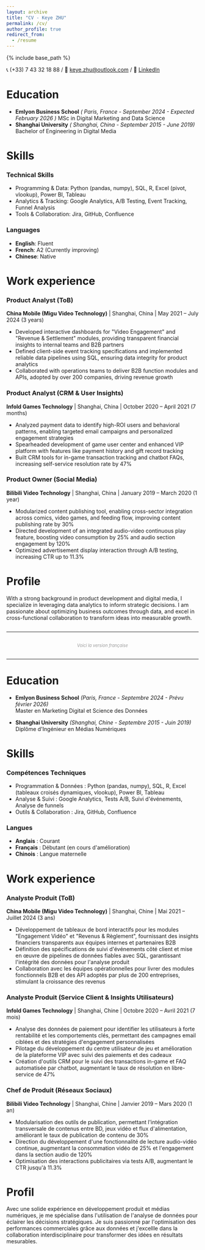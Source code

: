 ```yaml
---
layout: archive
title: "CV - Keye ZHU"
permalink: /cv/
author_profile: true
redirect_from:
  - /resume
---
```


{% include base_path %}

📞 (+33) 7 43 32 18 88 / 📧 [keye.zhu@outlook.com](mailto:keye.zhu@outlook.com) / 🔗 [LinkedIn](https://linkedin.com/in/keyezhu)

Education
======

* **Emlyon Business School** *( Paris, France - September 2024 - Expected February 2026 )* MSc in Digital Marketing and Data Science
* **Shanghai University** *( Shanghai, China - September 2015 - June 2019)* Bachelor of Engineering in Digital Media

Skills
======
### Technical Skills
- Programming & Data: Python (pandas, numpy), SQL, R, Excel (pivot, vlookup), Power BI, Tableau  
- Analytics & Tracking: Google Analytics, A/B Testing, Event Tracking, Funnel Analysis  
- Tools & Collaboration: Jira, GitHub, Confluence

### Languages
- **English**: Fluent  
- **French**: A2 (Currently improving)
- **Chinese**: Native 


Work experience
======
### Product Analyst (ToB)  
**China Mobile (Migu Video Technology)** | Shanghai, China | May 2021 – July 2024 (3 years)  
- Developed interactive dashboards for "Video Engagement" and "Revenue & Settlement" modules, providing transparent financial insights to internal teams and B2B partners  
- Defined client-side event tracking specifications and implemented reliable data pipelines using SQL, ensuring data integrity for product analytics  
- Collaborated with operations teams to deliver B2B function modules and APIs, adopted by over 200 companies, driving revenue growth  

### Product Analyst (CRM & User Insights)  
**Infold Games Technology** | Shanghai, China | October 2020 – April 2021 (7 months)  
- Analyzed payment data to identify high-ROI users and behavioral patterns, enabling targeted email campaigns and personalized engagement strategies  
- Spearheaded development of game user center and enhanced VIP platform with features like payment history and gift record tracking  
- Built CRM tools for in-game transaction tracking and chatbot FAQs, increasing self-service resolution rate by 47%  

### Product Owner (Social Media)  
**Bilibili Video Technology** | Shanghai, China | January 2019 – March 2020 (1 year)  
- Modularized content publishing tool, enabling cross-sector integration across comics, video games, and feeding flow, improving content publishing rate by 30%  
- Directed development of an integrated audio-video continuous play feature, boosting video consumption by 25% and audio section engagement by 120%  
- Optimized advertisement display interaction through A/B testing, increasing CTR up to 11.3%  


# Profile

With a strong background in product development and digital media, I specialize in leveraging data analytics to inform strategic decisions. I am passionate about optimizing business outcomes through data, and excel in cross-functional collaboration to transform ideas into measurable growth.



<hr style="margin: 2em 0;"/>
<p align="center" style="color: #999999; font-size: 0.8em;"><em>Voici la version française</em></p>
<hr style="margin: 2em 0;"/>



Education
======

* **Emlyon Business School** *(Paris, France - Septembre 2024 - Prévu février 2026)*  
  Master en Marketing Digital et Science des Données

* **Shanghai University** *(Shanghai, Chine - Septembre 2015 - Juin 2019)*  
  Diplôme d'Ingénieur en Médias Numériques

Skills
======
### Compétences Techniques
- Programmation & Données : Python (pandas, numpy), SQL, R, Excel (tableaux croisés dynamiques, vlookup), Power BI, Tableau  
- Analyse & Suivi : Google Analytics, Tests A/B, Suivi d'événements, Analyse de funnels  
- Outils & Collaboration : Jira, GitHub, Confluence

### Langues
- **Anglais** : Courant  
- **Français** : Débutant (en cours d'amélioration)  
- **Chinois** : Langue maternelle

Work experience
======
### Analyste Produit (ToB)  
**China Mobile (Migu Video Technology)** | Shanghai, Chine | Mai 2021 – Juillet 2024 (3 ans)  
- Développement de tableaux de bord interactifs pour les modules "Engagement Vidéo" et "Revenus & Règlement", fournissant des insights financiers transparents aux équipes internes et partenaires B2B  
- Définition des spécifications de suivi d'événements côté client et mise en œuvre de pipelines de données fiables avec SQL, garantissant l'intégrité des données pour l'analyse produit  
- Collaboration avec les équipes opérationnelles pour livrer des modules fonctionnels B2B et des API adoptés par plus de 200 entreprises, stimulant la croissance des revenus  

### Analyste Produit (Service Client & Insights Utilisateurs)  
**Infold Games Technology** | Shanghai, Chine | Octobre 2020 – Avril 2021 (7 mois)  
- Analyse des données de paiement pour identifier les utilisateurs à forte rentabilité et les comportements clés, permettant des campagnes email ciblées et des stratégies d'engagement personnalisées  
- Pilotage du développement du centre utilisateur de jeu et amélioration de la plateforme VIP avec suivi des paiements et des cadeaux  
- Création d'outils CRM pour le suivi des transactions in-game et FAQ automatisée par chatbot, augmentant le taux de résolution en libre-service de 47%  

### Chef de Produit (Réseaux Sociaux)  
**Bilibili Video Technology** | Shanghai, Chine | Janvier 2019 – Mars 2020 (1 an)  
- Modularisation des outils de publication, permettant l'intégration transversale de contenus entre BD, jeux vidéo et flux d'alimentation, améliorant le taux de publication de contenu de 30%  
- Direction du développement d'une fonctionnalité de lecture audio-vidéo continue, augmentant la consommation vidéo de 25% et l'engagement dans la section audio de 120%  
- Optimisation des interactions publicitaires via tests A/B, augmentant le CTR jusqu'à 11.3%

# Profil

Avec une solide expérience en développement produit et médias numériques, je me spécialise dans l'utilisation de l'analyse de données pour éclairer les décisions stratégiques. Je suis passionné par l'optimisation des performances commerciales grâce aux données et j'excellle dans la collaboration interdisciplinaire pour transformer des idées en résultats mesurables.